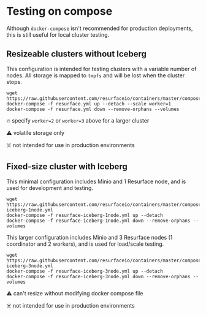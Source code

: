 # Testing on compose

Although `docker-compose` isn't recommended for production deployments, this is still useful for local cluster testing.

## Resizeable clusters without Iceberg

This configuration is intended for testing clusters with a variable number of nodes. All storage is mapped to `tmpfs` and will be lost when the cluster stops.

```
wget https://raw.githubusercontent.com/resurfaceio/containers/master/compose/resurface.yml
docker-compose -f resurface.yml up --detach --scale worker=1
docker-compose -f resurface.yml down --remove-orphans --volumes
```

🔥 specify `worker=2` or `worker=3` above for a larger cluster

⚠️ volatile storage only

☠️ not intended for use in production environments

## Fixed-size cluster with Iceberg

This minimal configuration includes Minio and 1 Resurface node, and is used for development and testing.
```
wget https://raw.githubusercontent.com/resurfaceio/containers/master/compose/resurface-iceberg-1node.yml
docker-compose -f resurface-iceberg-1node.yml up --detach
docker-compose -f resurface-iceberg-1node.yml down --remove-orphans --volumes
```

This larger configuration includes Minio and 3 Resurface nodes (1 coordinator and 2 workers), and is used for load/scale testing.

```
wget https://raw.githubusercontent.com/resurfaceio/containers/master/compose/resurface-iceberg-3node.yml
docker-compose -f resurface-iceberg-3node.yml up --detach
docker-compose -f resurface-iceberg-3node.yml down --remove-orphans --volumes
```

⚠️ can't resize without modifying docker compose file

☠️ not intended for use in production environments
